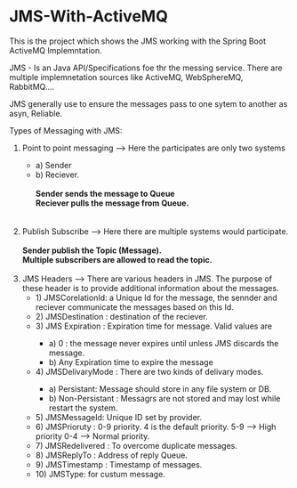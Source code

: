 # JMS-With-ActiveMQ
This is the project which shows the JMS working with the Spring Boot ActiveMQ Implemntation.

JMS - Is an Java API/Specifications foe thr the messing service.
There are multiple implemnetation sources like ActiveMQ, WebSphereMQ, RabbitMQ....

JMS generally use to ensure the messages pass to one sytem to another as asyn, Reliable.

Types of Messaging with JMS:
<ol>	
<li> Point to point messaging --> Here the participates are only two systems </li>
  <ul>
					<li>a) Sender</li>
					<li>b) Reciever.</li><br>
				<b>Sender sends the message to Queue<br>
        Reciever pulls the message from Queue.</b></li>
</ul><br><br>
<li> Publish Subscribe --> Here there are multiple systems would participate.</li><br>
			  <b>Sender publish the Topic (Message).<br>
        Multiple subscribers are allowed to read the topic.</b>
<br><br>
<li> JMS Headers --> There are various headers in JMS. The purpose of these header is to provide additional information about the messages.
 <ul>
	<li>1) JMSCorelationId: a Unique Id for the message, the sennder and reciever communicate the messages based on this Id.</li>
	<li>2) JMSDestination : destination of the reciever.</li>
	<li>3) JMS Expiration : Expiration time for message. Valid values are</li>
				<ul><li>    a) 0 : the message never expires until unless JMS discards the message.</li>
				<li>    b) Any Expiration time to expire the message</li></ul>
	<li>4) JMSDelivaryMode : There are two kinds of delivary modes.</li>
				<ul><li>    a) Persistant: Message should store in any file system or DB.</li>
				<li>    b) Non-Persistant : Messagrs are not stored and may lost while restart the system.</li></ul>
	<li>5) JMSMessageId: Unique ID set by provider.</li>
	<li>6) JMSPrioruty : 0-9 priority. 4 is the default priority. 5-9 --> High priority  0-4 --> Normal priority.</li>
	<li>7) JMSRedelivered : To overcome duplicate messages. 	</li>
	<li>8) JMSReplyTo : Address of reply Queue.</li>
	<li>9) JMSTimestamp : Timestamp of messages.</li>
	<li>10) JMSType: for custum message.</li>
   </ul></li></ol>
